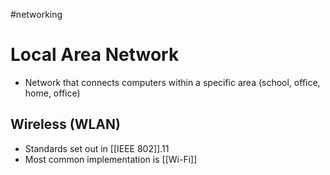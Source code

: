 #networking 

# Local Area Network
- Network that connects computers within a specific area (school, office, home, office)

## Wireless (WLAN)
- Standards set out in [[IEEE 802]].11
- Most common implementation is [[Wi-Fi]]